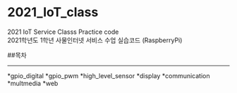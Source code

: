 # 2021_IoT_class
2021 IoT Service Classs Practice code  
2021학년도 1학년 사물인터넷 서비스 수업 실습코드 (RaspberryPi)

##목차

---
*gpio_digital
*gpio_pwm
*high_level_sensor
*display
*communication
*multmedia
*web


